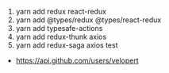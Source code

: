 1. yarn add redux react-redux
2. yarn add @types/redux @types/react-redux
3. yarn add typesafe-actions
4. yarn add redux-thunk axios
5. yarn add redux-saga
   axios test

- https://api.github.com/users/velopert

